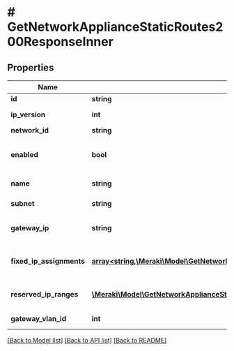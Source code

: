 # # GetNetworkApplianceStaticRoutes200ResponseInner

## Properties

Name | Type | Description | Notes
------------ | ------------- | ------------- | -------------
**id** | **string** | Route ID | [optional]
**ip_version** | **int** | IP protocol version | [optional]
**network_id** | **string** | Network ID | [optional]
**enabled** | **bool** | Whether the route is enabled or not | [optional]
**name** | **string** | Name of the route | [optional]
**subnet** | **string** | Subnet of the route | [optional]
**gateway_ip** | **string** | Gateway IP address (next hop) | [optional]
**fixed_ip_assignments** | [**array<string,\Meraki\Model\GetNetworkApplianceStaticRoutes200ResponseInnerFixedIpAssignmentsValue>**](GetNetworkApplianceStaticRoutes200ResponseInnerFixedIpAssignmentsValue.md) | Fixed DHCP IP assignments on the route | [optional]
**reserved_ip_ranges** | [**\Meraki\Model\GetNetworkApplianceStaticRoutes200ResponseInnerReservedIpRangesInner[]**](GetNetworkApplianceStaticRoutes200ResponseInnerReservedIpRangesInner.md) | DHCP reserved IP ranges | [optional]
**gateway_vlan_id** | **int** | Gateway VLAN ID | [optional]

[[Back to Model list]](../../README.md#models) [[Back to API list]](../../README.md#endpoints) [[Back to README]](../../README.md)
